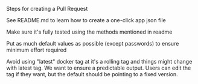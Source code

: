 Steps for creating a Pull Request

See README.md to learn how to create a one-click app json file

Make sure it's fully tested using the methods mentioned in readme

Put as much default values as possible (except passwords) to ensure minimum effort required

Avoid using "latest" docker tag at it's a rolling tag and things might change with latest tag. We want to ensure a predictable output. Users can edit the tag if they want, but the default should be pointing to a fixed version.


